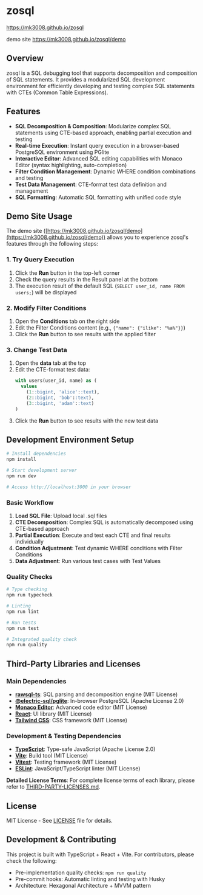 # zosql

https://mk3008.github.io/zosql

demo site
https://mk3008.github.io/zosql/demo


## Overview

zosql is a SQL debugging tool that supports decomposition and composition of SQL statements. It provides a modularized SQL development environment for efficiently developing and testing complex SQL statements with CTEs (Common Table Expressions).

## Features

- **SQL Decomposition & Composition**: Modularize complex SQL statements using CTE-based approach, enabling partial execution and testing
- **Real-time Execution**: Instant query execution in a browser-based PostgreSQL environment using PGlite
- **Interactive Editor**: Advanced SQL editing capabilities with Monaco Editor (syntax highlighting, auto-completion)
- **Filter Condition Management**: Dynamic WHERE condition combinations and testing
- **Test Data Management**: CTE-format test data definition and management
- **SQL Formatting**: Automatic SQL formatting with unified code style

## Demo Site Usage

The demo site ([https://mk3008.github.io/zosql/demo](https://mk3008.github.io/zosql/demo)) allows you to experience zosql's features through the following steps:

### 1. Try Query Execution

1. Click the **Run** button in the top-left corner
2. Check the query results in the Result panel at the bottom
3. The execution result of the default SQL (`SELECT user_id, name FROM users;`) will be displayed

### 2. Modify Filter Conditions

1. Open the **Conditions** tab on the right side
2. Edit the Filter Conditions content (e.g., `{"name": {"ilike": "%a%"}}`)
3. Click the **Run** button to see results with the applied filter

### 3. Change Test Data

1. Open the **data** tab at the top
2. Edit the CTE-format test data:
   ```sql
   with users(user_id, name) as (
     values
       (1::bigint, 'alice'::text),
       (2::bigint, 'bob'::text),
       (3::bigint, 'adam'::text)
   )
   ```
3. Click the **Run** button to see results with the new test data

## Development Environment Setup

```bash
# Install dependencies
npm install

# Start development server
npm run dev

# Access http://localhost:3000 in your browser
```

### Basic Workflow

1. **Load SQL File**: Upload local .sql files
2. **CTE Decomposition**: Complex SQL is automatically decomposed using CTE-based approach
3. **Partial Execution**: Execute and test each CTE and final results individually
4. **Condition Adjustment**: Test dynamic WHERE conditions with Filter Conditions
5. **Data Adjustment**: Run various test cases with Test Values

### Quality Checks

```bash
# Type checking
npm run typecheck

# Linting
npm run lint

# Run tests
npm run test

# Integrated quality check
npm run quality
```

## Third-Party Libraries and Licenses

### Main Dependencies

- **[rawsql-ts](https://github.com/hurui200320/rawsql-ts)**: SQL parsing and decomposition engine (MIT License)
- **[@electric-sql/pglite](https://github.com/electric-sql/pglite)**: In-browser PostgreSQL (Apache License 2.0)
- **[Monaco Editor](https://github.com/microsoft/monaco-editor)**: Advanced code editor (MIT License)
- **[React](https://github.com/facebook/react)**: UI library (MIT License)
- **[Tailwind CSS](https://github.com/tailwindlabs/tailwindcss)**: CSS framework (MIT License)

### Development & Testing Dependencies

- **[TypeScript](https://github.com/microsoft/TypeScript)**: Type-safe JavaScript (Apache License 2.0)
- **[Vite](https://github.com/vitejs/vite)**: Build tool (MIT License)
- **[Vitest](https://github.com/vitest-dev/vitest)**: Testing framework (MIT License)
- **[ESLint](https://github.com/eslint/eslint)**: JavaScript/TypeScript linter (MIT License)

**Detailed License Terms**: For complete license terms of each library, please refer to [THIRD-PARTY-LICENSES.md](./THIRD-PARTY-LICENSES.md).

## License

MIT License - See [LICENSE](./LICENSE) file for details.

## Development & Contributing

This project is built with TypeScript + React + Vite. For contributors, please check the following:

- Pre-implementation quality checks: `npm run quality`
- Pre-commit hooks: Automatic linting and testing with Husky
- Architecture: Hexagonal Architecture + MVVM pattern